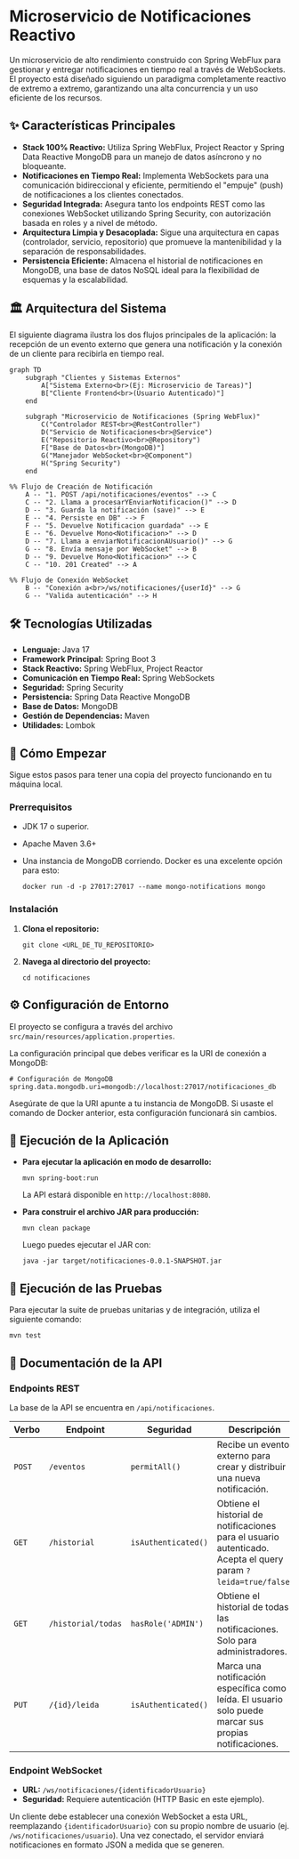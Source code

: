 # **Microservicio de Notificaciones Reactivo**

Un microservicio de alto rendimiento construido con Spring WebFlux para gestionar y entregar notificaciones en tiempo real a través de WebSockets. El proyecto está diseñado siguiendo un paradigma completamente reactivo de extremo a extremo, garantizando una alta concurrencia y un uso eficiente de los recursos.

## **✨ Características Principales**

- **Stack 100% Reactivo:** Utiliza Spring WebFlux, Project Reactor y Spring Data Reactive MongoDB para un manejo de datos asíncrono y no bloqueante.
- **Notificaciones en Tiempo Real:** Implementa WebSockets para una comunicación bidireccional y eficiente, permitiendo el "empuje" (push) de notificaciones a los clientes conectados.
- **Seguridad Integrada:** Asegura tanto los endpoints REST como las conexiones WebSocket utilizando Spring Security, con autorización basada en roles y a nivel de método.
- **Arquitectura Limpia y Desacoplada:** Sigue una arquitectura en capas (controlador, servicio, repositorio) que promueve la mantenibilidad y la separación de responsabilidades.
- **Persistencia Eficiente:** Almacena el historial de notificaciones en MongoDB, una base de datos NoSQL ideal para la flexibilidad de esquemas y la escalabilidad.

## **🏛️ Arquitectura del Sistema**

El siguiente diagrama ilustra los dos flujos principales de la aplicación: la recepción de un evento externo que genera una notificación y la conexión de un cliente para recibirla en tiempo real.

```mermaid
graph TD
    subgraph "Clientes y Sistemas Externos"
        A["Sistema Externo<br>(Ej: Microservicio de Tareas)"]
        B["Cliente Frontend<br>(Usuario Autenticado)"]
    end

    subgraph "Microservicio de Notificaciones (Spring WebFlux)"
        C("Controlador REST<br>@RestController")
        D("Servicio de Notificaciones<br>@Service")
        E("Repositorio Reactivo<br>@Repository")
        F["Base de Datos<br>(MongoDB)"]
        G("Manejador WebSocket<br>@Component")
        H("Spring Security")
    end

%% Flujo de Creación de Notificación
    A -- "1. POST /api/notificaciones/eventos" --> C
    C -- "2. Llama a procesarYEnviarNotificacion()" --> D
    D -- "3. Guarda la notificación (save)" --> E
    E -- "4. Persiste en DB" --> F
    F -- "5. Devuelve Notificacion guardada" --> E
    E -- "6. Devuelve Mono<Notificacion>" --> D
    D -- "7. Llama a enviarNotificacionAUsuario()" --> G
    G -- "8. Envía mensaje por WebSocket" --> B
    D -- "9. Devuelve Mono<Notificacion>" --> C
    C -- "10. 201 Created" --> A

%% Flujo de Conexión WebSocket
    B -- "Conexión a<br>/ws/notificaciones/{userId}" --> G
    G -- "Valida autenticación" --> H

```

## **🛠️ Tecnologías Utilizadas**

- **Lenguaje:** Java 17
- **Framework Principal:** Spring Boot 3
- **Stack Reactivo:** Spring WebFlux, Project Reactor
- **Comunicación en Tiempo Real:** Spring WebSockets
- **Seguridad:** Spring Security
- **Persistencia:** Spring Data Reactive MongoDB
- **Base de Datos:** MongoDB
- **Gestión de Dependencias:** Maven
- **Utilidades:** Lombok

## **🚀 Cómo Empezar**

Sigue estos pasos para tener una copia del proyecto funcionando en tu máquina local.

### **Prerrequisitos**

- JDK 17 o superior.
- Apache Maven 3.6+
- Una instancia de MongoDB corriendo. Docker es una excelente opción para esto:

    ```
    docker run -d -p 27017:27017 --name mongo-notifications mongo
    
    ```


### **Instalación**

1. **Clona el repositorio:**

    ```
    git clone <URL_DE_TU_REPOSITORIO>
    
    ```

2. **Navega al directorio del proyecto:**

    ```
    cd notificaciones
    
    ```


## **⚙️ Configuración de Entorno**

El proyecto se configura a través del archivo `src/main/resources/application.properties`.

La configuración principal que debes verificar es la URI de conexión a MongoDB:

```
# Configuración de MongoDB
spring.data.mongodb.uri=mongodb://localhost:27017/notificaciones_db

```

Asegúrate de que la URI apunte a tu instancia de MongoDB. Si usaste el comando de Docker anterior, esta configuración funcionará sin cambios.

## **🏃 Ejecución de la Aplicación**

- **Para ejecutar la aplicación en modo de desarrollo:**

    ```
    mvn spring-boot:run
    
    ```

  La API estará disponible en `http://localhost:8080`.

- **Para construir el archivo JAR para producción:**

    ```
    mvn clean package
    
    ```

  Luego puedes ejecutar el JAR con:

    ```
    java -jar target/notificaciones-0.0.1-SNAPSHOT.jar
    
    ```


## **🧪 Ejecución de las Pruebas**

Para ejecutar la suite de pruebas unitarias y de integración, utiliza el siguiente comando:

```
mvn test

```

## **📖 Documentación de la API**

### **Endpoints REST**

La base de la API se encuentra en `/api/notificaciones`.

| **Verbo** | **Endpoint** | **Seguridad** | **Descripción** |
| --- | --- | --- | --- |
| `POST` | `/eventos` | `permitAll()` | Recibe un evento externo para crear y distribuir una nueva notificación. |
| `GET` | `/historial` | `isAuthenticated()` | Obtiene el historial de notificaciones para el usuario autenticado. Acepta el query param `?leida=true/false`. |
| `GET` | `/historial/todas` | `hasRole('ADMIN')` | Obtiene el historial de todas las notificaciones. Solo para administradores. |
| `PUT` | `/{id}/leida` | `isAuthenticated()` | Marca una notificación específica como leída. El usuario solo puede marcar sus propias notificaciones. |

### **Endpoint WebSocket**

- **URL:** `/ws/notificaciones/{identificadorUsuario}`
- **Seguridad:** Requiere autenticación (HTTP Basic en este ejemplo).

Un cliente debe establecer una conexión WebSocket a esta URL, reemplazando `{identificadorUsuario}` con su propio nombre de usuario (ej. `/ws/notificaciones/usuario`). Una vez conectado, el servidor enviará notificaciones en formato JSON a medida que se generen.